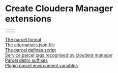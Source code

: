 # **Create Cloudera Manager extensions**



|  |  |
| :--- | :--- |
|  |  |

[The parcel format](https://github.com/cloudera/cm_ext/wiki/The-parcel-format)  
[The alternatives.json file](https://github.com/cloudera/cm_ext/wiki/The-alternatives.json-file)  
[The parcel defines script](https://github.com/cloudera/cm_ext/wiki/The-parcel-defines-script)  
[Service parcel tags recognised by cloudera manager](https://github.com/cloudera/cm_ext/wiki/Service-parcel-tags-recognised-by-cloudera-manager)  
[Parcel distro suffixes](https://github.com/cloudera/cm_ext/wiki/Parcel-distro-suffixes)  
[Plugin parcel environment variables][7]

[7]:https://github.com/cloudera/cm_ext/wiki/Plugin-parcel-environment-variables

